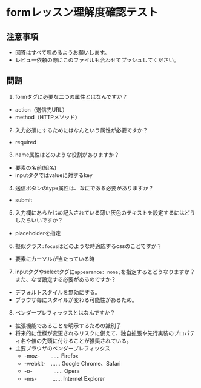 # formレッスン理解度確認テスト

## 注意事項

- 回答はすべて埋めるようお願いします。
- レビュー依頼の際にこのファイルも合わせてプッシュしてください。

## 問題

1. formタグに必要な二つの属性とはなんですか？
  - action（送信先URL）
  - method（HTTPメソッド）

2. 入力必須にするためにはなんという属性が必要ですか？
  - required

3. name属性はどのような役割がありますか？
  - 要素の名前(組名)
  - inputタグではvalueに対するkey

4. 送信ボタンのtype属性は、なにである必要がありますか？
  - submit

5. 入力欄にあらかじめ記入されている薄い灰色のテキストを設定するにはどうしたらいいですか？
  - placeholderを指定

6. 擬似クラス`:focus`はどのような時適応するcssのことですか？
  - 要素にカーソルが当たっている時

7. inputタグやselectタグに`appearance: none;`を指定するとどうなりますか？また、なぜ設定する必要があるのですか？
  - デフォルトスタイルを無効にする。
  - ブラウザ毎にスタイルが変わる可能性があるため。

8. ベンダープレフィックスとはなんですか？
  - 拡張機能であることを明示するための識別子
  - 将来的に仕様が変更されるリスクに備えて、独自拡張や先行実装のプロパティ名や値の先頭に付けることが推奨されている。
  - 主要ブラウザのベンダープレフィックス
    - -moz-　　…… Firefox
    - -webkit-　…… Google Chrome、Safari
    - -o-　　　　…… Opera
    - -ms-　　　…… Internet Explorer